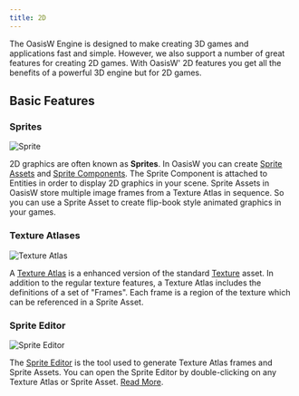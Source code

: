 ```yaml
---
title: 2D
---
```


The OasisW Engine is designed to make creating 3D games and applications fast and simple. However, we also support a number of great features for creating 2D games. With OasisW' 2D features you get all the benefits of a powerful 3D engine but for 2D games.

## Basic Features

### Sprites

![Sprite](/img/user-manual/2D/sprite.jpg)

2D graphics are often known as **Sprites**. In OasisW you can create [Sprite Assets][0] and [Sprite Components][1]. The Sprite Component is attached to Entities in order to display 2D graphics in your scene. Sprite Assets in OasisW store multiple image frames from a Texture Atlas in sequence. So you can use a Sprite Asset to create flip-book style animated graphics in your games.

### Texture Atlases

![Texture Atlas](/img/user-manual/2D/texture-atlas.jpg)

A [Texture Atlas][2] is a enhanced version of the standard [Texture][3] asset. In addition to the regular texture features, a Texture Atlas includes the definitions of a set of "Frames". Each frame is a region of the texture which can be referenced in a Sprite Asset.

### Sprite Editor

![Sprite Editor](/img/user-manual/2D/sprite-editor.jpg)

The [Sprite Editor][4] is the tool used to generate Texture Atlas frames and Sprite Assets. You can open the Sprite Editor by double-clicking on any Texture Atlas or Sprite Asset. [Read More][4].

<!-- *Artwork created by [PixelBoy](https://twitter.com/2pblog1)* -->

[0]: /user-manual/assets/types/sprite
[1]: /user-manual/scenes/components/sprite
[2]: /user-manual/assets/types/texture-atlas
[3]: /user-manual/assets/types/texture
[4]: /user-manual/2D/sprite-editor
